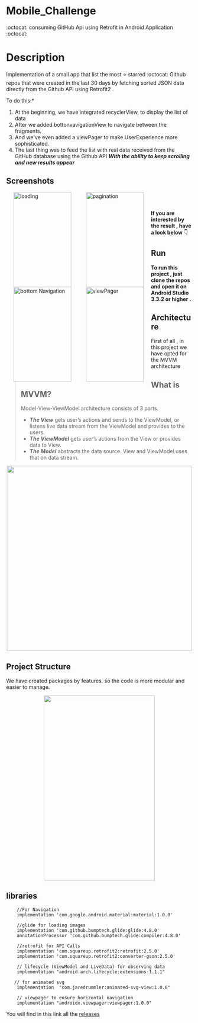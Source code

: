 # Mobile_Challenge
:octocat: consuming GitHub Api using Retrofit in Android Application :octocat:

# Description
Implementation of a small app that list  the most :star: starred :octocat: Github repos that were created in the last 30 days by fetching  sorted JSON data directly from the Github API using Retrofit2 .

 To do this:* <br />

 1. At the beginning, we have integrated recyclerView, to display the list of data
 2. After we added bottonvavigationView to navigate between the fragments.
 3. And we've even added a viewPager to make UserExperience more sophisticated.
 4. The last thing was to feed the list with real data received from the GitHub database using the Github API ***With the ability to keep scrolling and new results appear***



## Screenshots


<img  align="left" src="https://github.com/leylaBenAissaoui/Mobile_Challenge/blob/master/Asset/loading.gif" width="156" height="256" title="loading" hspace="20">
<img align="left" src="https://github.com/leylaBenAissaoui/Mobile_Challenge/blob/master/Asset/pagination.gif" width="156" height="256" title="pagination" hspace="20">
<img align="left" src="https://github.com/leylaBenAissaoui/Mobile_Challenge/blob/master/Asset/bottomNav.gif" width="156" height="256" title="bottom Navigation" hspace="20">
<img  align="left" src="https://github.com/leylaBenAissaoui/Mobile_Challenge/blob/master/Asset/viewPager.gif" width="156" height="256" title="viewPager" hspace="20">
&nbsp;&nbsp;&nbsp;&nbsp;&nbsp;&nbsp;&nbsp;&nbsp;&nbsp;&nbsp;&nbsp;&nbsp;&nbsp;&nbsp;&nbsp;&nbsp;&nbsp;&nbsp;&nbsp;&nbsp;&nbsp;&nbsp;&nbsp;&nbsp;&nbsp;&nbsp;&nbsp;&nbsp;&nbsp;&nbsp;&nbsp;&nbsp;&nbsp;&nbsp;&nbsp;&nbsp;&nbsp;&nbsp;&nbsp;&nbsp;&nbsp;&nbsp;&nbsp;&nbsp;&nbsp;&nbsp;

  **If you are interested by the result , have a look below** :point_down: 
 
 ## Run
**To run this project , just clone the repos and open it on Android Studio 3.3.2 or higher .**
   
  ## Architecture
  First of all , in this project we have opted for the MVVM architecture
  
  >  ## What is MVVM? 
>  Model-View-ViewModel architecture consists of 3 parts.
>  * ***The View*** gets user’s actions and sends to the ViewModel, or listens
> live data stream from the ViewModel and provides to the users.
> *  ***The  ViewModel*** gets user’s actions from the View or provides data to View.
>  * ***The Model*** abstracts the data source. View and ViewModel uses that on
> data stream.

  <p align="center">
  <img  align="center" src="https://github.com/leylaBenAissaoui/Mobile_Challenge/blob/master/Asset/Architecture.png" width="500" height="500" ></p>
 
  
  
## Project Structure
We have created packages by features. so the code  is more modular and easier to manage.

<p align="center">
  <img  align="center" src="https://github.com/leylaBenAissaoui/Mobile_Challenge/blob/master/Asset/projett.PNG" width="300" height="500"> </p>




## libraries
```
    //For Navigation
    implementation 'com.google.android.material:material:1.0.0'
    
    //glide for loading images
    implementation 'com.github.bumptech.glide:glide:4.8.0'
    annotationProcessor 'com.github.bumptech.glide:compiler:4.8.0'
    
    //retrofit for API Calls
    implementation 'com.squareup.retrofit2:retrofit:2.5.0'
    implementation 'com.squareup.retrofit2:converter-gson:2.5.0'
    
    // lifecycle (ViewModel and LiveData) for observing data
    implementation "android.arch.lifecycle:extensions:1.1.1"
    
   // for animated svg
    implementation  "com.jaredrummler:animated-svg-view:1.0.6"
    
    // viewpager to ensure horizontal navigation 
    implementation "androidx.viewpager:viewpager:1.0.0"

```


You will find in this link all the [releases](https://github.com/leylaBenAissaoui/Mobile_Challenge/tags)

